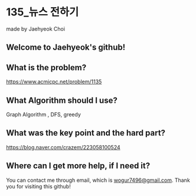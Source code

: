 # 135_뉴스 전하기

made by Jaehyeok Choi

## Welcome to Jaehyeok's github!

## What is the problem?

https://www.acmicpc.net/problem/1135

## What Algorithm should I use?

Graph Algorithm , DFS, greedy

## What was the key point and the hard part?

https://blog.naver.com/crazem/223058100524

## Where can I get more help, if I need it?

You can contact me through email, which is wogur7496@gmail.com.
Thank you for visiting this github!
